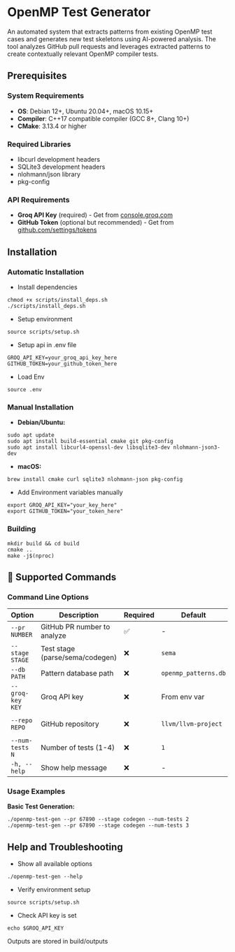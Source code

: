 # OpenMP Test Generator

An automated system that extracts patterns from existing OpenMP test cases and generates new test skeletons using AI-powered analysis. The tool analyzes GitHub pull requests and leverages extracted patterns to create contextually relevant OpenMP compiler tests.


## Prerequisites

### System Requirements
- **OS**: Debian 12+, Ubuntu 20.04+, macOS 10.15+
- **Compiler**: C++17 compatible compiler (GCC 8+, Clang 10+)
- **CMake**: 3.13.4 or higher

### Required Libraries
- libcurl development headers
- SQLite3 development headers
- nlohmann/json library
- pkg-config

### API Requirements
- **Groq API Key** (required) - Get from [console.groq.com](https://console.groq.com/)
- **GitHub Token** (optional but recommended) - Get from [github.com/settings/tokens](https://github.com/settings/tokens)

##  Installation

### Automatic Installation
- Install dependencies
```
chmod +x scripts/install_deps.sh
./scripts/install_deps.sh
```

- Setup environment
```
source scripts/setup.sh
```
- Setup api in .env file
```
GROQ_API_KEY=your_groq_api_key_here
GITHUB_TOKEN=your_github_token_here
```
- Load Env
```
source .env
```
### Manual Installation
- **Debian/Ubuntu:**
```
sudo apt update
sudo apt install build-essential cmake git pkg-config
sudo apt install libcurl4-openssl-dev libsqlite3-dev nlohmann-json3-dev
```
- **macOS:**
```
brew install cmake curl sqlite3 nlohmann-json pkg-config
```
- Add Environment variables manually
```
export GROQ_API_KEY="your_key_here"
export GITHUB_TOKEN="your_token_here"
```
### Building
```
mkdir build && cd build
cmake ..
make -j$(nproc)
```

## 📝 Supported Commands

### Command Line Options

| Option | Description | Required | Default | Example |
|--------|-------------|----------|---------|---------|
| `--pr NUMBER` | GitHub PR number to analyze | ✅ | - | `--pr 67890` |
| `--stage STAGE` | Test stage (parse/sema/codegen) | ❌ | `sema` | `--stage codegen` |
| `--db PATH` | Pattern database path | ❌ | `openmp_patterns.db` | `--db custom.db` |
| `--groq-key KEY` | Groq API key | ❌ | From env var | `--groq-key gsk_...` |
| `--repo REPO` | GitHub repository | ❌ | `llvm/llvm-project` | `--repo my-org/llvm` |
| `--num-tests N` | Number of tests (1-4) | ❌ | `1` | `--num-tests 3` |
| `-h, --help` | Show help message | ❌ | - | `--help` |

### Usage Examples

**Basic Test Generation:**
```
./openmp-test-gen --pr 67890 --stage codegen --num-tests 2
./openmp-test-gen --pr 67890 --stage codegen --num-tests 3

```
## Help and Troubleshooting
- Show all available options
```
./openmp-test-gen --help
```
- Verify environment setup
```
source scripts/setup.sh
```
- Check API key is set
```
echo $GROQ_API_KEY
```


Outputs are stored in build/outputs
